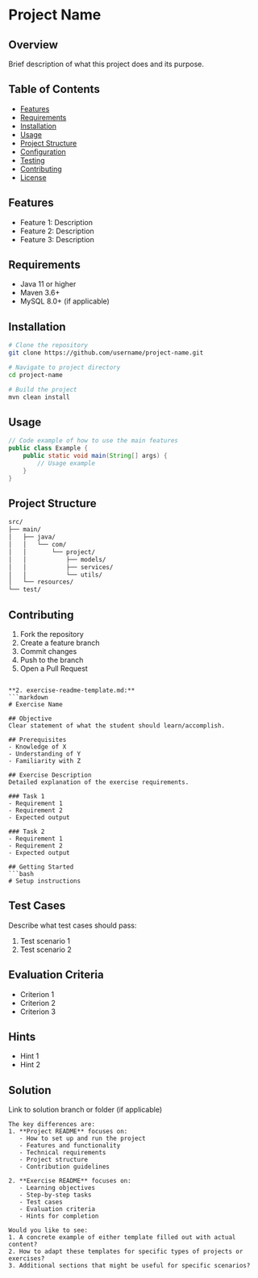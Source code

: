 # Project Name

## Overview
Brief description of what this project does and its purpose.

## Table of Contents
- [Features](#features)
- [Requirements](#requirements)
- [Installation](#installation)
- [Usage](#usage)
- [Project Structure](#project-structure)
- [Configuration](#configuration)
- [Testing](#testing)
- [Contributing](#contributing)
- [License](#license)

## Features
- Feature 1: Description
- Feature 2: Description
- Feature 3: Description

## Requirements
- Java 11 or higher
- Maven 3.6+
- MySQL 8.0+ (if applicable)

## Installation
```bash
# Clone the repository
git clone https://github.com/username/project-name.git

# Navigate to project directory
cd project-name

# Build the project
mvn clean install
```

## Usage
```java
// Code example of how to use the main features
public class Example {
    public static void main(String[] args) {
        // Usage example
    }
}
```

## Project Structure
```bash
src/
├── main/
│   ├── java/
│   │   └── com/
│   │       └── project/
│   │           ├── models/
│   │           ├── services/
│   │           └── utils/
│   └── resources/
└── test/
```

## Contributing
1. Fork the repository
2. Create a feature branch
3. Commit changes
4. Push to the branch
5. Open a Pull Request

```basic

**2. exercise-readme-template.md:**
```markdown
# Exercise Name

## Objective
Clear statement of what the student should learn/accomplish.

## Prerequisites
- Knowledge of X
- Understanding of Y
- Familiarity with Z

## Exercise Description
Detailed explanation of the exercise requirements.

### Task 1
- Requirement 1
- Requirement 2
- Expected output

### Task 2
- Requirement 1
- Requirement 2
- Expected output

## Getting Started
```bash
# Setup instructions
```
## Test Cases
Describe what test cases should pass:
1. Test scenario 1
2. Test scenario 2

## Evaluation Criteria
- Criterion 1
- Criterion 2
- Criterion 3

## Hints
- Hint 1
- Hint 2

## Solution
Link to solution branch or folder (if applicable)
```basic
The key differences are:
1. **Project README** focuses on:
   - How to set up and run the project
   - Features and functionality
   - Technical requirements
   - Project structure
   - Contribution guidelines

2. **Exercise README** focuses on:
   - Learning objectives
   - Step-by-step tasks
   - Test cases
   - Evaluation criteria
   - Hints for completion

Would you like to see:
1. A concrete example of either template filled out with actual content?
2. How to adapt these templates for specific types of projects or exercises?
3. Additional sections that might be useful for specific scenarios?
```
